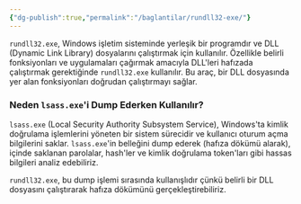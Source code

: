 ```yaml
---
{"dg-publish":true,"permalink":"/baglantilar/rundll32-exe/"}
---
```



`rundll32.exe`, Windows işletim sisteminde yerleşik bir programdır ve DLL (Dynamic Link Library) dosyalarını çalıştırmak için kullanılır. Özellikle belirli fonksiyonları ve uygulamaları çağırmak amacıyla DLL'leri hafızada çalıştırmak gerektiğinde `rundll32.exe` kullanılır. Bu araç, bir DLL dosyasında yer alan fonksiyonları doğrudan çalıştırmayı sağlar.

### Neden `lsass.exe`'i Dump Ederken Kullanılır?

`lsass.exe` (Local Security Authority Subsystem Service), Windows'ta kimlik doğrulama işlemlerini yöneten bir sistem sürecidir ve kullanıcı oturum açma bilgilerini saklar. `lsass.exe`'in belleğini dump ederek (hafıza dökümü alarak), içinde saklanan parolalar, hash'ler ve kimlik doğrulama token'ları gibi hassas bilgileri analiz edebiliriz.

`rundll32.exe`, bu dump işlemi sırasında kullanışlıdır çünkü belirli bir DLL dosyasını çalıştırarak hafıza dökümünü gerçekleştirebiliriz.